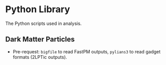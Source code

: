 # Python Library

The Python scripts used in analysis.

## Dark Matter Particles

- Pre-request: `bigfile` to read FastPM outputs, `pylians3` to read gadget formats (2LPTic outputs).